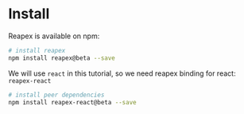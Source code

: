 # Install

Reapex is available on npm:

```bash
# install reapex
npm install reapex@beta --save
```

We will use `react` in this tutorial, so we need reapex binding for react: `reapex-react`

```bash
# install peer dependencies
npm install reapex-react@beta --save
```







